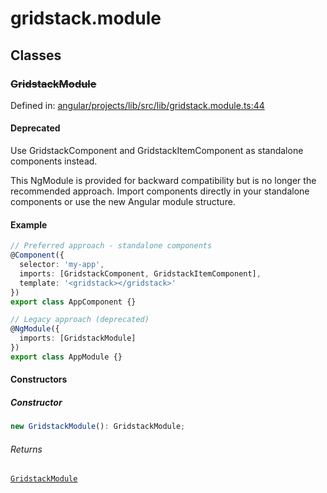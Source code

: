 # gridstack.module

## Classes

### ~~GridstackModule~~

Defined in: [angular/projects/lib/src/lib/gridstack.module.ts:44](https://github.com/gridstack/gridstack.js/blob/master/angular/projects/lib/src/lib/gridstack.module.ts#L44)

#### Deprecated

Use GridstackComponent and GridstackItemComponent as standalone components instead.

This NgModule is provided for backward compatibility but is no longer the recommended approach.
Import components directly in your standalone components or use the new Angular module structure.

#### Example

```typescript
// Preferred approach - standalone components
@Component({
  selector: 'my-app',
  imports: [GridstackComponent, GridstackItemComponent],
  template: '<gridstack></gridstack>'
})
export class AppComponent {}

// Legacy approach (deprecated)
@NgModule({
  imports: [GridstackModule]
})
export class AppModule {}
```

#### Constructors

##### Constructor

```ts
new GridstackModule(): GridstackModule;
```

###### Returns

[`GridstackModule`](#gridstackmodule)
